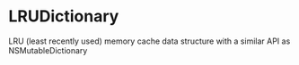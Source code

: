 LRUDictionary
=============

LRU (least recently used) memory cache data structure with a similar API as NSMutableDictionary
